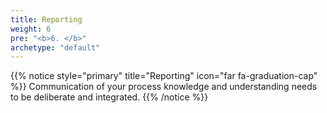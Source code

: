 ```yaml
---
title: Reporting
weight: 6
pre: "<b>6. </b>"
archetype: "default"
---
```


{{% notice style="primary" title="Reporting" icon="far fa-graduation-cap" %}}
Communication of your process knowledge and understanding needs to be deliberate and integrated.
{{% /notice %}}
